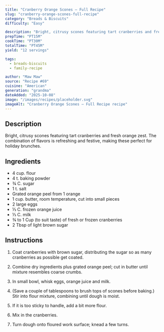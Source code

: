 ```yaml
---
title: "Cranberry Orange Scones – Full Recipe"
slug: "cranberry-orange-scones-full-recipe"
category: "Breads & Biscuits"
difficulty: "Easy"

description: "Bright, citrusy scones featuring tart cranberries and fresh orange zest. The combination of flavors is refreshing and festive, making these perfect for holiday brunches."
prepTime: "PT15M"
cookTime: "PT30M"
totalTime: "PT45M"
yield: "12 servings"

tags:
  - breads-biscuits
  - family-recipe

author: "Maw Maw"
source: "Recipe #69"
cuisine: "American"
generation: "grandma"
dateAdded: "2025-10-08"
image: "/images/recipes/placeholder.svg"
imageAlt: "Cranberry Orange Scones – Full Recipe recipe"
---
```


## Description

Bright, citrusy scones featuring tart cranberries and fresh orange zest. The combination of flavors is refreshing and festive, making these perfect for holiday brunches.

## Ingredients

- 4 cup. flour
- 4 t. baking powder
- ¾ C. sugar
- 1 t. salt
- Grated orange peel from 1 orange
- 1 cup. butter, room temperature, cut into small pieces
- 2 large eggs
- ⅓ C. frozen orange juice
- ⅓ C. milk
- ¾ to 1 Cup (to suit taste) of fresh or frozen cranberries
- 2 Tbsp of light brown sugar

## Instructions

1. Coat cranberries with brown sugar, distributing the sugar so as many cranberries as possible get coated.

2. Combine dry ingredients plus grated orange peel; cut in butter until mixture resembles coarse crumbs.

3. In small bowl, whisk eggs, orange juice and milk.

4. (Save a couple of tablespoons to brush tops of scones before baking.) Stir into flour mixture, combining until dough is moist.

5. If it is too sticky to handle, add a bit more flour.

6. Mix in the cranberries.

7. Turn dough onto floured work surface; knead a few turns.